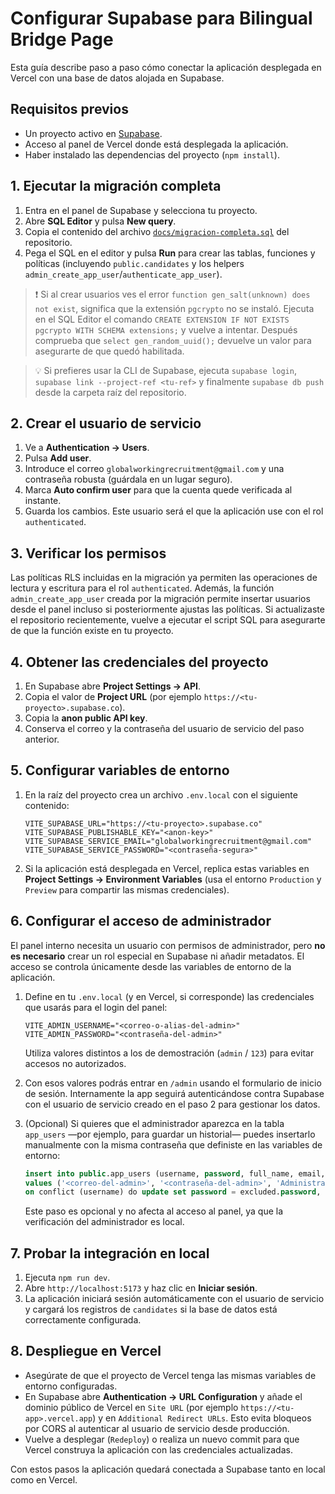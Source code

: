 # Configurar Supabase para Bilingual Bridge Page

Esta guía describe paso a paso cómo conectar la aplicación desplegada en Vercel con una base de datos alojada en Supabase.

## Requisitos previos

- Un proyecto activo en [Supabase](https://supabase.com/).
- Acceso al panel de Vercel donde está desplegada la aplicación.
- Haber instalado las dependencias del proyecto (`npm install`).

## 1. Ejecutar la migración completa

1. Entra en el panel de Supabase y selecciona tu proyecto.
2. Abre **SQL Editor** y pulsa **New query**.
3. Copia el contenido del archivo [`docs/migracion-completa.sql`](./migracion-completa.sql) del repositorio.
4. Pega el SQL en el editor y pulsa **Run** para crear las tablas, funciones y políticas (incluyendo `public.candidates` y los helpers `admin_create_app_user`/`authenticate_app_user`).

> ❗ Si al crear usuarios ves el error `function gen_salt(unknown) does not exist`, significa que la extensión `pgcrypto` no se instaló. Ejecuta en el SQL Editor el comando `CREATE EXTENSION IF NOT EXISTS pgcrypto WITH SCHEMA extensions;` y vuelve a intentar. Después comprueba que `select gen_random_uuid();` devuelve un valor para asegurarte de que quedó habilitada.

> 💡 Si prefieres usar la CLI de Supabase, ejecuta `supabase login`, `supabase link --project-ref <tu-ref>` y finalmente `supabase db push` desde la carpeta raíz del repositorio.

## 2. Crear el usuario de servicio

1. Ve a **Authentication → Users**.
2. Pulsa **Add user**.
3. Introduce el correo `globalworkingrecruitment@gmail.com` y una contraseña robusta (guárdala en un lugar seguro).
4. Marca **Auto confirm user** para que la cuenta quede verificada al instante.
5. Guarda los cambios. Este usuario será el que la aplicación use con el rol `authenticated`.

## 3. Verificar los permisos

Las políticas RLS incluidas en la migración ya permiten las operaciones de lectura y escritura para el rol `authenticated`. Además, la función `admin_create_app_user` creada por la migración permite insertar usuarios desde el panel incluso si posteriormente ajustas las políticas. Si actualizaste el repositorio recientemente, vuelve a ejecutar el script SQL para asegurarte de que la función existe en tu proyecto.

## 4. Obtener las credenciales del proyecto

1. En Supabase abre **Project Settings → API**.
2. Copia el valor de **Project URL** (por ejemplo `https://<tu-proyecto>.supabase.co`).
3. Copia la **anon public API key**.
4. Conserva el correo y la contraseña del usuario de servicio del paso anterior.

## 5. Configurar variables de entorno

1. En la raíz del proyecto crea un archivo `.env.local` con el siguiente contenido:

   ```env
   VITE_SUPABASE_URL="https://<tu-proyecto>.supabase.co"
   VITE_SUPABASE_PUBLISHABLE_KEY="<anon-key>"
   VITE_SUPABASE_SERVICE_EMAIL="globalworkingrecruitment@gmail.com"
   VITE_SUPABASE_SERVICE_PASSWORD="<contraseña-segura>"
   ```

2. Si la aplicación está desplegada en Vercel, replica estas variables en **Project Settings → Environment Variables** (usa el entorno `Production` y `Preview` para compartir las mismas credenciales).

## 6. Configurar el acceso de administrador

El panel interno necesita un usuario con permisos de administrador, pero **no es necesario** crear un rol especial en Supabase ni añadir metadatos. El acceso se controla únicamente desde las variables de entorno de la aplicación.

1. Define en tu `.env.local` (y en Vercel, si corresponde) las credenciales que usarás para el login del panel:

   ```env
   VITE_ADMIN_USERNAME="<correo-o-alias-del-admin>"
   VITE_ADMIN_PASSWORD="<contraseña-del-admin>"
   ```

   Utiliza valores distintos a los de demostración (`admin` / `123`) para evitar accesos no autorizados.

2. Con esos valores podrás entrar en `/admin` usando el formulario de inicio de sesión. Internamente la app seguirá autenticándose contra Supabase con el usuario de servicio creado en el paso 2 para gestionar los datos.

3. (Opcional) Si quieres que el administrador aparezca en la tabla `app_users` —por ejemplo, para guardar un historial— puedes insertarlo manualmente con la misma contraseña que definiste en las variables de entorno:

   ```sql
   insert into public.app_users (username, password, full_name, email, is_active)
   values ('<correo-del-admin>', '<contraseña-del-admin>', 'Administrador', '<correo-del-admin>', true)
   on conflict (username) do update set password = excluded.password, full_name = excluded.full_name, email = excluded.email, is_active = true;
   ```

   Este paso es opcional y no afecta al acceso al panel, ya que la verificación del administrador es local.

## 7. Probar la integración en local

1. Ejecuta `npm run dev`.
2. Abre `http://localhost:5173` y haz clic en **Iniciar sesión**.
3. La aplicación iniciará sesión automáticamente con el usuario de servicio y cargará los registros de `candidates` si la base de datos está correctamente configurada.

## 8. Despliegue en Vercel

- Asegúrate de que el proyecto de Vercel tenga las mismas variables de entorno configuradas.
- En Supabase abre **Authentication → URL Configuration** y añade el dominio público de Vercel en `Site URL` (por ejemplo `https://<tu-app>.vercel.app`) y en `Additional Redirect URLs`. Esto evita bloqueos por CORS al autenticar al usuario de servicio desde producción.
- Vuelve a desplegar (`Redeploy`) o realiza un nuevo commit para que Vercel construya la aplicación con las credenciales actualizadas.

Con estos pasos la aplicación quedará conectada a Supabase tanto en local como en Vercel.
